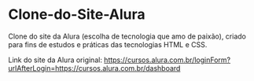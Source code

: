 # Clone-do-Site-Alura

Clone do site da Alura (escolha de tecnologia que amo de paixão), criado para fins de estudos e práticas das tecnologias HTML e CSS.

Link do site da Alura original: https://cursos.alura.com.br/loginForm?urlAfterLogin=https://cursos.alura.com.br/dashboard
